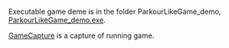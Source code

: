 Executable game deme is in the folder ParkourLikeGame_demo, [ParkourLikeGame_demo.exe](ParkourLikeGame/ParkourLikeGame_demo/ParkourLikeGame_demo.exe).

[GameCapture](ParkourLikeGame/ParkourLikeGame_demo/GameCapture.PNG) is a capture of running game.
